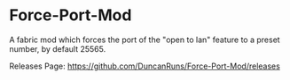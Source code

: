 # Force-Port-Mod
A fabric mod which forces the port of the "open to lan" feature to a preset number, by default 25565.

Releases Page: https://github.com/DuncanRuns/Force-Port-Mod/releases
